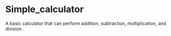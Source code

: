 # Simple_calculator
A basic calculator that can perform addition, subtraction, multiplication, and division . 
